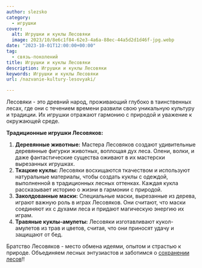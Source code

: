 ```yaml
---
author: slezsko
category:
  - игрушки
cover:
  alt: Игрушки и куклы Лесовяки
  image: 2023/10/8e6c1f84-62e3-4a6a-88ec-44a5d2d1d46f-jpg.webp
date: "2023-10-01T12:00:00+00:00"
tag:
  - связь-поколений
title: Игрушки и куклы Лесовяки
description: Игрушки и куклы Лесовяки
keywords: Игрушки и куклы Лесовяки
url: /nazvanie-kultury-lesovyaki/

---
```

Лесовяки \- это древний народ, проживающий глубоко в таинственных лесах, где они с течением времени развили свою уникальную культуру и традиции. Их игрушки отражают гармонию с природой и уважение к окружающей среде.

**Традиционные игрушки Лесовяков:**

1. **Деревянные животные:** Мастера Лесовяков создают удивительные деревянные фигурки животных, воплощая дух леса. Олени, волки, и даже фантастические существа оживают в их мастерски вырезанных игрушках.
1. **Ткацкие куклы:** Лесовяки восхищаются ткачеством и используют натуральные материалы, чтобы создать куклы с одеждой, выполненной в традиционных лесных оттенках. Каждая кукла рассказывает историю о жизни в гармонии с природой.
1. **Заколдованные маски:** Специальные маски, вырезанные из дерева, играют важную роль в играх Лесовяков. Они считают, что маски соединяют их с духами леса и придают магическую энергию их играм.
1. **Травяные куклы-амулеты:** Лесовяки изготавливают кукол-амулетов из трав и цветов, считая, что они приносят удачу и защищают от бед.

Братство Лесовяков \- место обмена идеями, опытом и страстью к природе. Объединяем лесных энтузиастов и заботимся о [сохранении лесов](https://vk.com/sosnovka_yoshka)!!
